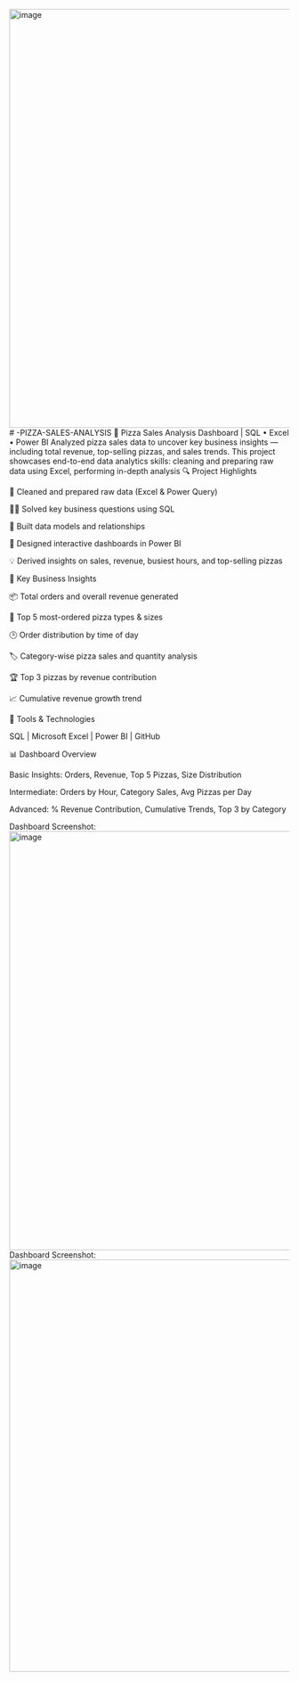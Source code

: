 <img width="1332" height="752" alt="image" src="https://github.com/user-attachments/assets/1d183790-c0a9-48b1-895b-6727a89d6b20" /># -PIZZA-SALES-ANALYSIS
🍕 Pizza Sales Analysis Dashboard | SQL • Excel • Power BI Analyzed pizza sales data to uncover key business insights — including total revenue, top-selling pizzas, and sales trends. This project showcases end-to-end data analytics skills: cleaning and preparing raw data using Excel, performing in-depth analysis 
🔍 Project Highlights

🧹 Cleaned and prepared raw data (Excel & Power Query)

🧑‍💻 Solved key business questions using SQL

🔗 Built data models and relationships

🎨 Designed interactive dashboards in Power BI

💡 Derived insights on sales, revenue, busiest hours, and top-selling pizzas

🧠 Key Business Insights

📦 Total orders and overall revenue generated

🍕 Top 5 most-ordered pizza types & sizes

🕒 Order distribution by time of day

🏷️ Category-wise pizza sales and quantity analysis

🏆 Top 3 pizzas by revenue contribution

📈 Cumulative revenue growth trend

🧰 Tools & Technologies

SQL | Microsoft Excel | Power BI | GitHub

📊 Dashboard Overview

Basic Insights: Orders, Revenue, Top 5 Pizzas, Size Distribution

Intermediate: Orders by Hour, Category Sales, Avg Pizzas per Day

Advanced: % Revenue Contribution, Cumulative Trends, Top 3 by Category

Dashboard Screenshot:<img width="1332" height="752" alt="image" src="https://github.com/user-attachments/assets/20a854de-a49f-48ab-a9bf-08a4babe52bc" />
Dashboard Screenshot:<img width="1332" height="740" alt="image" src="https://github.com/user-attachments/assets/7f901205-8671-4675-853b-0af0e9e3f1c5" />



